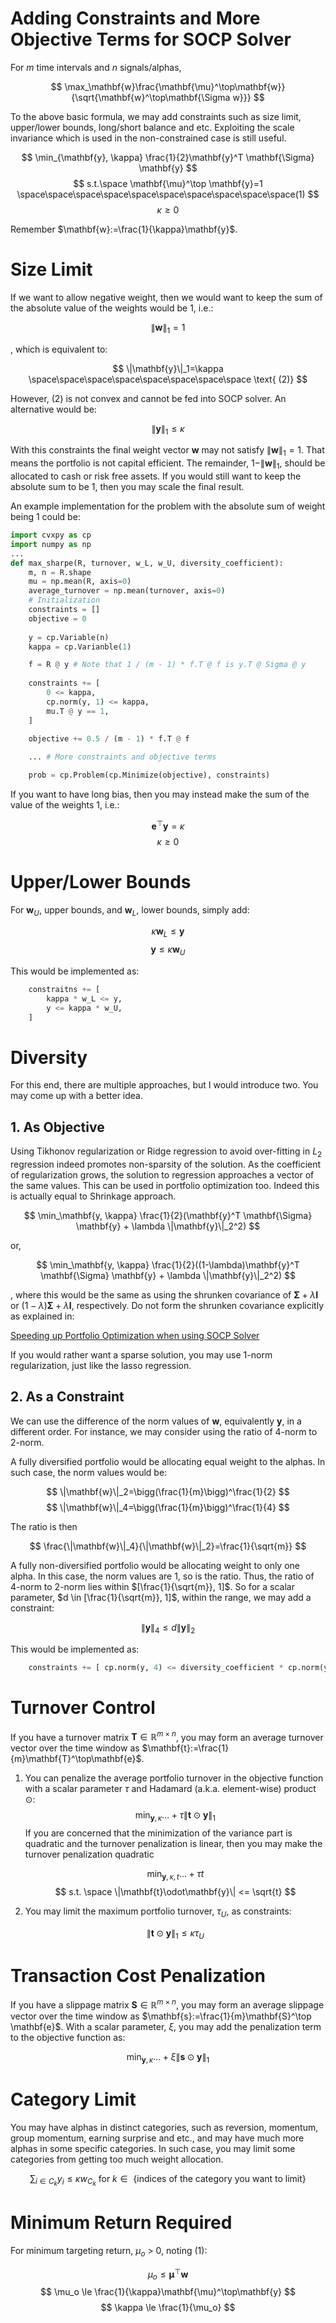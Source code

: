 # Adding Constraints and More Objective Terms for SOCP Solver

For $m$ time intervals and $n$ signals/alphas,

$$
\max_\mathbf{w}\frac{\mathbf{\mu}^\top\mathbf{w}}{\sqrt{\mathbf{w}^\top\mathbf{\Sigma w}}}
$$

To the above basic formula, we may add constraints such as size limit, upper/lower bounds, long/short balance and etc. Exploiting the scale invariance which is used in the non-constrained case is still useful.

$$
\min_{\mathbf{y}, \kappa} \frac{1}{2}\mathbf{y}^T \mathbf{\Sigma} \mathbf{y} $$
$$ s.t.\space \mathbf{\mu}^\top \mathbf{y}=1 \space\space\space\space\space\space\space\space\space\space(1) $$
$$
\kappa \ge 0
$$

Remember $\mathbf{w}:=\frac{1}{\kappa}\mathbf{y}$.

# Size Limit

If we want to allow negative weight, then we would want to keep the sum of the absolute value of the weights would be 1, i.e.:

$$
\|\mathbf{w}\|_1=1
$$

, which is equivalent to:

$$
\|\mathbf{y}\|_1=\kappa \space\space\space\space\space\space\space\space \text{ (2)}
$$

However, (2) is not convex and cannot be fed into SOCP solver. An alternative would be:

$$
\|\mathbf{y}\|_1 \le \kappa
$$

With this constraints the final weight vector $\mathbf{w}$ may not satisfy $\|\mathbf{w}\|_1 = 1$. That means the portfolio is not capital efficient. The remainder, $1 - \|\mathbf{w}\|_1$, should be allocated to cash or risk free assets. If you would still want to keep the absolute sum to be 1, then you may scale the final result.

An example implementation for the problem with the absolute sum of weight being 1 could be:

```python
import cvxpy as cp
import numpy as np
...
def max_sharpe(R, turnover, w_L, w_U, diversity_coefficient):
	m, n = R.shape
	mu = np.mean(R, axis=0)
	average_turnover = np.mean(turnover, axis=0)
	# Initialization
	constraints = []
	objective = 0
	
	y = cp.Variable(n)
	kappa = cp.Varianble(1)

	f = R @ y # Note that 1 / (m - 1) * f.T @ f is y.T @ Sigma @ y
	
	constraints += [
		0 <= kappa,
		cp.norm(y, 1) <= kappa,
		mu.T @ y == 1,
	]
	
	objective += 0.5 / (m - 1) * f.T @ f

	... # More constraints and objective terms

	prob = cp.Problem(cp.Minimize(objective), constraints)
```

If you want to have long bias, then you may instead make the sum of the value of the weights 1, i.e.:

$$
\mathbf{e}^\top\mathbf{y} = \kappa$$
$$
\kappa \ge 0
$$

# Upper/Lower Bounds

For $\mathbf{w}_U$, upper bounds, and $\mathbf{w}_L$, lower bounds, simply add:

$$
\kappa \mathbf{w}_L \le \mathbf{y} $$
$$
\mathbf{y} \le \kappa \mathbf{w}_U
$$

This would be implemented as:

```python
	constraitns += [
		kappa * w_L <= y,
		y <= kappa * w_U,
	]
```

# Diversity

For this end, there are multiple approaches, but I would introduce two. You may come up with a better idea.

## 1. As Objective

Using Tikhonov regularization or Ridge regression to avoid over-fitting in $L_2$ regression indeed promotes non-sparsity of the solution. As the coefficient of regularization grows, the solution to regression approaches a vector of the same values. This can be used in portfolio optimization too. Indeed this is actually equal to Shrinkage approach.

$$
\min_\mathbf{y, \kappa} \frac{1}{2}(\mathbf{y}^T \mathbf{\Sigma} \mathbf{y} + \lambda \|\mathbf{y}\|_2^2)
$$

or,

$$
\min_\mathbf{y, \kappa} \frac{1}{2}((1-\lambda)\mathbf{y}^T \mathbf{\Sigma} \mathbf{y} + \lambda \|\mathbf{y}\|_2^2)
$$

, where this would be the same as using the shrunken covariance of $\mathbf{\Sigma}+\lambda\mathbf{I}$  or $(1-\lambda)\mathbf{\Sigma}+\lambda\mathbf{I}$, respectively. Do not form the shrunken covariance explicitly as explained in:

[Speeding up Portfolio Optimization when using SOCP Solver](https://www.notion.so/Speeding-up-Portfolio-Optimization-when-using-SOCP-Solver-072c5c7d380f47d1bf34ddd0f3a1117d)

If you would rather want a sparse solution, you may use 1-norm regularization, just like the lasso regression.

## 2. As a Constraint

We can use the difference of the norm values of $\mathbf{w}$, equivalently $\mathbf{y}$, in a different order. For instance, we may consider using the ratio of 4-norm to 2-norm.

A fully diversified portfolio would be allocating equal weight to the alphas. In such case, the norm values would be:

$$
\|\mathbf{w}\|_2=\bigg(\frac{1}{m}\bigg)^\frac{1}{2} $$
$$
\|\mathbf{w}\|_4=\bigg(\frac{1}{m}\bigg)^\frac{1}{4}
$$

The ratio is then

$$
\frac{\|\mathbf{w}\|_4}{\|\mathbf{w}\|_2}=\frac{1}{\sqrt{m}}
$$

A fully non-diversified portfolio would be allocating weight to only one alpha. In this case, the norm values are 1, so is the ratio. Thus, the ratio of 4-norm to 2-norm lies within $[\frac{1}{\sqrt{m}}, 1]$. So for a scalar parameter, $d \in [\frac{1}{\sqrt{m}}, 1]$, within the range, we may add a constraint:

$$
\|\mathbf{y}\|_4 \le d\|\mathbf{y}\|_2
$$

This would be implemented as:

```python
	constraints += [ cp.norm(y, 4) <= diversity_coefficient * cp.norm(y, 2) ]
```

# Turnover Control

If you have a turnover matrix $\mathbf{T} \in \mathbb{R}^{m \times n}$, you may form an average turnover vector over the time window as $\mathbf{t}:=\frac{1}{m}\mathbf{T}^\top\mathbf{e}$.

1. You can penalize the average portfolio turnover in the objective function with a scalar parameter $\tau$ and Hadamard (a.k.a. element-wise) product $\odot$:
$$
    \min_{\mathbf{y}, \kappa} ...+\tau \|\mathbf{t}\odot\mathbf{y}\|_1
$$
    If you are concerned that the minimization of the variance part is quadratic and the turnover penalization is linear, then you may make the turnover penalization quadratic
    
    $$
    \min_{\mathbf{y},\kappa,t}...+\tau t $$
$$
    s.t. \space \|\mathbf{t}\odot\mathbf{y}\| <= \sqrt{t}
    $$
    
2. You may limit the maximum portfolio turnover, $\tau_U$, as constraints:
    
    $$
    \|\mathbf{t}\odot\mathbf{y}\|_1 \le \kappa \tau_U
    $$
    

# Transaction Cost Penalization

If you have a slippage matrix $\mathbf{S} \in \mathbb{R}^{m \times n}$, you may form an average slippage vector over the time window as $\mathbf{s}:=\frac{1}{m}\mathbf{S}^\top \mathbf{e}$. With a scalar parameter, $\xi$, you may add the penalization term to the objective function as:

$$
\min_{\mathbf{y}, \kappa}...+ \xi\|\mathbf{s}\odot \mathbf{y}\|_1
$$

# Category Limit

You may have alphas in distinct categories, such as reversion, momentum, group momentum, earning surprise and etc., and may have much more alphas in some specific categories. In such case, you may limit some categories from getting too much weight allocation.

$$
\sum_{i \in C_k}y_i \le \kappa w_{C_k} \text{ for } k \in \text{ \{indices of the category you want to limit}\}
$$

# Minimum Return Required

For minimum targeting return, $\mu_o$ > 0, noting (1):

$$
\mu_o \le \mathbf{\mu}^\top\mathbf{w}  $$
$$
\mu_o \le \frac{1}{\kappa}\mathbf{\mu}^\top\mathbf{y}  $$
$$
\kappa \le \frac{1}{\mu_o}
$$